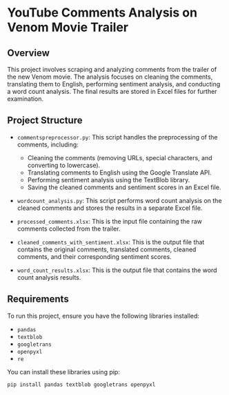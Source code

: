 # YouTube Comments Analysis on Venom Movie Trailer

## Overview
This project involves scraping and analyzing comments from the trailer of the new Venom movie. The analysis focuses on cleaning the comments, translating them to English, performing sentiment analysis, and conducting a word count analysis. The final results are stored in Excel files for further examination.

## Project Structure
- `commentspreprocessor.py`: This script handles the preprocessing of the comments, including:
  - Cleaning the comments (removing URLs, special characters, and converting to lowercase).
  - Translating comments to English using the Google Translate API.
  - Performing sentiment analysis using the TextBlob library.
  - Saving the cleaned comments and sentiment scores in an Excel file.

- `wordcount_analysis.py`: This script performs word count analysis on the cleaned comments and stores the results in a separate Excel file.

- `processed_comments.xlsx`: This is the input file containing the raw comments collected from the trailer.

- `cleaned_comments_with_sentiment.xlsx`: This is the output file that contains the original comments, translated comments, cleaned comments, and their corresponding sentiment scores.

- `word_count_results.xlsx`: This is the output file that contains the word count analysis results.

## Requirements
To run this project, ensure you have the following libraries installed:
- `pandas`
- `textblob`
- `googletrans`
- `openpyxl`
- `re`

You can install these libraries using pip:

```bash
pip install pandas textblob googletrans openpyxl
